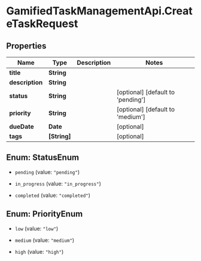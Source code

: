 # GamifiedTaskManagementApi.CreateTaskRequest

## Properties

Name | Type | Description | Notes
------------ | ------------- | ------------- | -------------
**title** | **String** |  | 
**description** | **String** |  | 
**status** | **String** |  | [optional] [default to &#39;pending&#39;]
**priority** | **String** |  | [optional] [default to &#39;medium&#39;]
**dueDate** | **Date** |  | [optional] 
**tags** | **[String]** |  | [optional] 



## Enum: StatusEnum


* `pending` (value: `"pending"`)

* `in_progress` (value: `"in_progress"`)

* `completed` (value: `"completed"`)





## Enum: PriorityEnum


* `low` (value: `"low"`)

* `medium` (value: `"medium"`)

* `high` (value: `"high"`)




